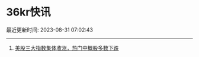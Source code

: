 # 36kr快讯

最近更新时间: 2023-08-31 07:02:43

--- 
1. [美股三大指数集体收涨，热门中概股多数下跌](https://www.36kr.com/newsflashes/2411141604582151) 
